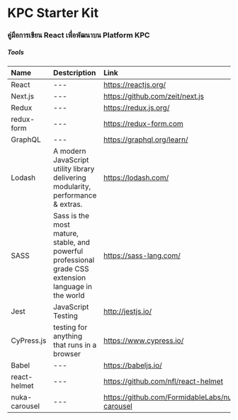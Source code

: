 # KPC Starter Kit
### คู่มือการเขียน React เพื่อพัฒนาบน Platform KPC

##### Tools 

| Name                    | Destcription           | Link  |
| :---------------------- |:-------------| :-----|
| React      | --- | https://reactjs.org/ |
| Next.js      | --- | https://github.com/zeit/next.js |
| Redux      | ---      |   https://redux.js.org/ |
| redux-form      | ---      |   https://redux-form.com |
| GraphQL | ---      |    https://graphql.org/learn/ |
| Lodash | A modern JavaScript utility library delivering modularity, performance & extras.      |    https://lodash.com/ |
| SASS | Sass is the most mature, stable, and powerful professional grade CSS extension language in the world      |    https://sass-lang.com/ |
| Jest | JavaScript Testing      |    http://jestjs.io/ |
| CyPress.js | testing for anything that runs in a browser     |    https://www.cypress.io/ |
| Babel | ---      |    https://babeljs.io/ |
| react-helmet | ---      |    https://github.com/nfl/react-helmet |
| nuka-carousel | ---      |   https://github.com/FormidableLabs/nuka-carousel |
